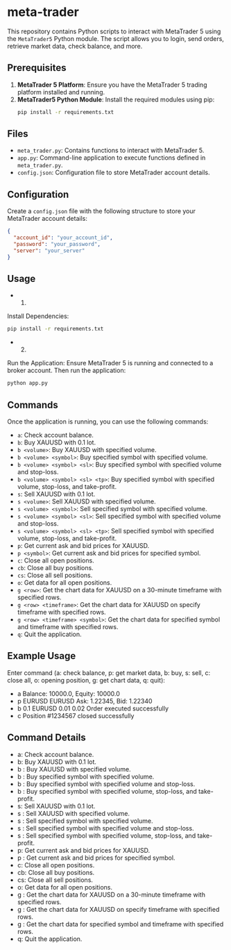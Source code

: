 # meta-trader
This repository contains Python scripts to interact with MetaTrader 5 using the `MetaTrader5` Python module. The script allows you to login, send orders, retrieve market data, check balance, and more.

## Prerequisites

1. **MetaTrader 5 Platform**: Ensure you have the MetaTrader 5 trading platform installed and running.
2. **MetaTrader5 Python Module**: Install the required modules using pip:
    ```sh
    pip install -r requirements.txt
    ```

## Files

- `meta_trader.py`: Contains functions to interact with MetaTrader 5.
- `app.py`: Command-line application to execute functions defined in `meta_trader.py`.
- `config.json`: Configuration file to store MetaTrader account details.

## Configuration

Create a `config.json` file with the following structure to store your MetaTrader account details:

```json
{
  "account_id": "your_account_id",
  "password": "your_password",
  "server": "your_server"
}
```
## Usage
- 1. 
Install Dependencies:
```sh
pip install -r requirements.txt
```
- 2. 
Run the Application:
Ensure MetaTrader 5 is running and connected to a broker account. Then run the application:
```sh
python app.py
```
## Commands
Once the application is running, you can use the following commands:
- `a`: Check account balance.
- `b`: Buy XAUUSD with 0.1 lot.
- `b <volume>`: Buy XAUUSD with specified volume.
- `b <volume> <symbol>`: Buy specified symbol with specified volume.
- `b <volume> <symbol> <sl>`: Buy specified symbol with specified volume and stop-loss.
- `b <volume> <symbol> <sl> <tp>`: Buy specified symbol with specified volume, stop-loss, and take-profit.
- `s`: Sell XAUUSD with 0.1 lot.
- `s <volume>`: Sell XAUUSD with specified volume.
- `s <volume> <symbol>`: Sell specified symbol with specified volume.
- `s <volume> <symbol> <sl>`: Sell specified symbol with specified volume and stop-loss.
- `s <volume> <symbol> <sl> <tp>`: Sell specified symbol with specified volume, stop-loss, and take-profit.
- `p`: Get current ask and bid prices for XAUUSD.
- `p <symbol>`: Get current ask and bid prices for specified symbol.
- `c`: Close all open positions.
- `cb`: Close all buy positions.
- `cs`: Close all sell positions.
- `o`: Get data for all open positions.
- `g <row>`: Get the chart data for XAUUSD on a 30-minute timeframe with specified rows.
- `g <row> <timeframe>`: Get the chart data for XAUUSD on specify timeframe with specified rows.
- `g <row> <timeframe> <symbol>`: Get the chart data for specified symbol and timeframe with specified rows.
- `q`: Quit the application.
## Example Usage
Enter command (a: check balance, p: get market data, b: buy, s: sell, c: close all, o: opening position, g: get chart data, q: quit): 
- a
Balance: 10000.0, Equity: 10000.0
- p EURUSD
EURUSD Ask: 1.22345, Bid: 1.22340
- b 0.1 EURUSD 0.01 0.02
Order executed successfully
- c
Position #1234567 closed successfully
## Command Details
- a: Check account balance.
- b: Buy XAUUSD with 0.1 lot.
- b <volume>: Buy XAUUSD with specified volume.
- b <volume> <symbol>: Buy specified symbol with specified volume.
- b <volume> <symbol> <sl>: Buy specified symbol with specified volume and stop-loss.
- b <volume> <symbol> <sl> <tp>: Buy specified symbol with specified volume, stop-loss, and take-profit.
- s: Sell XAUUSD with 0.1 lot.
- s <volume>: Sell XAUUSD with specified volume.
- s <volume> <symbol>: Sell specified symbol with specified volume.
- s <volume> <symbol> <sl>: Sell specified symbol with specified volume and stop-loss.
- s <volume> <symbol> <sl> <tp>: Sell specified symbol with specified volume, stop-loss, and take-profit.
- p: Get current ask and bid prices for XAUUSD.
- p <symbol>: Get current ask and bid prices for specified symbol.
- c: Close all open positions.
- cb: Close all buy positions.
- cs: Close all sell positions.
- o: Get data for all open positions.
- g <row>: Get the chart data for XAUUSD on a 30-minute timeframe with specified rows.
- g <row> <timeframe>: Get the chart data for XAUUSD on specify timeframe with specified rows.
- g <row> <timeframe> <symbol>: Get the chart data for specified symbol and timeframe with specified rows.
- q: Quit the application.